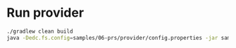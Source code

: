 # Run provider

```bash
./gradlew clean build
java -Dedc.fs.config=samples/06-prs/provider/config.properties -jar samples/06-prs/provider/build/libs/provider.jar
````

